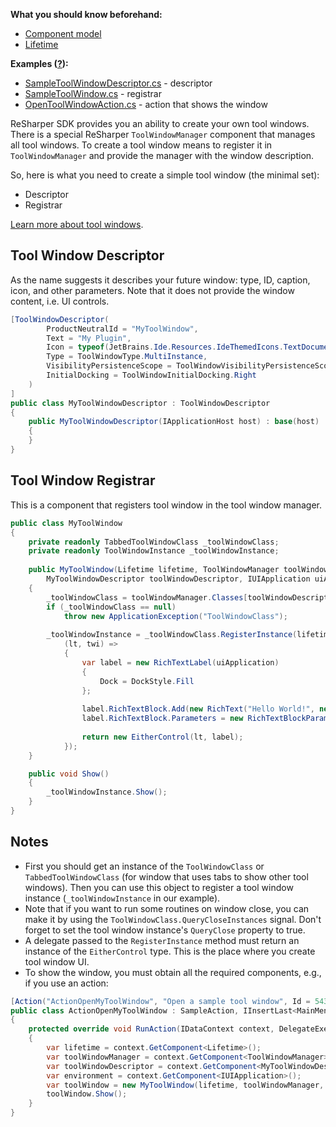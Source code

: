 [//]: # (title: Create Tool Windows)

**What you should know beforehand:**
* [Component model](ObtainComponentsInRuntime.md)
* [Lifetime](WorkWithLifetime.md)

**Examples ([?](HowTo_HowTo.md#sample-solution)):**
* [SampleToolWindowDescriptor.cs](https://github.com/JetBrains/sample-resharper-plugin/blob/master/SampleReSharperPlugin/src/ToolWindow/SampleToolWindowDescriptor.cs) - descriptor
* [SampleToolWindow.cs](https://github.com/JetBrains/sample-resharper-plugin/blob/master/SampleReSharperPlugin/src/ToolWindow/SampleToolWindow.cs) - registrar
* [OpenToolWindowAction.cs](https://github.com/JetBrains/sample-resharper-plugin/blob/master/SampleReSharperPlugin/src/Actions/OpenToolWindowAction.cs) - action that shows the window

ReSharper SDK provides you an ability to create your own tool windows. There is a special ReSharper `ToolWindowManager` component that manages all tool windows. To create a tool window means to register it in `ToolWindowManager` and provide the manager with the window description.

So, here is what you need to create a simple tool window (the minimal set):
* Descriptor
* Registrar

[Learn more about tool windows](ToolWindows.md).

## Tool Window Descriptor
As the name suggests it describes your future window: type, ID, caption, icon, and other parameters. Note that it does not provide the window content, i.e. UI controls.

```csharp
[ToolWindowDescriptor(
        ProductNeutralId = "MyToolWindow",
        Text = "My Plugin",
        Icon = typeof(JetBrains.Ide.Resources.IdeThemedIcons.TextDocument),
        Type = ToolWindowType.MultiInstance,
        VisibilityPersistenceScope = ToolWindowVisibilityPersistenceScope.Global,
        InitialDocking = ToolWindowInitialDocking.Right            
    )
]
public class MyToolWindowDescriptor : ToolWindowDescriptor
{
    public MyToolWindowDescriptor(IApplicationHost host) : base(host)
    {
    }
}
```

## Tool Window Registrar
This is a component that registers tool window in the tool window manager.

```csharp
public class MyToolWindow
{
    private readonly TabbedToolWindowClass _toolWindowClass;
    private readonly ToolWindowInstance _toolWindowInstance;
 
    public MyToolWindow(Lifetime lifetime, ToolWindowManager toolWindowManager,
        MyToolWindowDescriptor toolWindowDescriptor, IUIApplication uiApplication)
    {
        _toolWindowClass = toolWindowManager.Classes[toolWindowDescriptor] as TabbedToolWindowClass;
        if (_toolWindowClass == null)
            throw new ApplicationException("ToolWindowClass");
 
        _toolWindowInstance = _toolWindowClass.RegisterInstance(lifetime, "My Tool Window", null,
            (lt, twi) =>
            {
                var label = new RichTextLabel(uiApplication)
                {                        
                    Dock = DockStyle.Fill
                };
 
                label.RichTextBlock.Add(new RichText("Hello World!", new TextStyle(FontStyle.Bold)));
                label.RichTextBlock.Parameters = new RichTextBlockParameters(8, ContentAlignment.MiddleCenter);
 
                return new EitherControl(lt, label);
            });
    }

    public void Show()
    {
        _toolWindowInstance.Show();
    }
}
```

## Notes
* First you should get an instance of the `ToolWindowClass` or `TabbedToolWindowClass` (for window that uses tabs to show other tool windows). Then you can use this object to register a tool window instance (`_toolWindowInstance` in our example).
* Note that if you want to run some routines on window close, you can make it by using  the `ToolWindowClass.QueryCloseInstances` signal. Don't forget to set the tool window instance's `QueryClose` property to true.
* A delegate passed to the `RegisterInstance` method must return an instance of the `EitherControl` type. This is the place where you create tool window UI.
* To show the window, you must obtain all the required components, e.g., if you use an action:

```csharp
[Action("ActionOpenMyToolWindow", "Open a sample tool window", Id = 543211)]
public class ActionOpenMyToolWindow : SampleAction, IInsertLast<MainMenuFeaturesGroup>
{
    protected override void RunAction(IDataContext context, DelegateExecute nextExecute)
    {
        var lifetime = context.GetComponent<Lifetime>();
        var toolWindowManager = context.GetComponent<ToolWindowManager>();
        var toolWindowDescriptor = context.GetComponent<MyToolWindowDescriptor>();
        var environment = context.GetComponent<IUIApplication>();
        var toolWindow = new MyToolWindow(lifetime, toolWindowManager, toolWindowDescriptor, environment);
        toolWindow.Show();
    }
}
```

